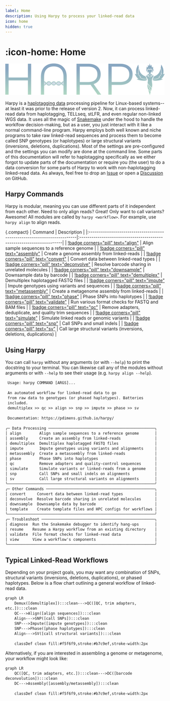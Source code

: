 ```yaml
---
label: Home
description: Using Harpy to process your linked-read data
icon: home
hidden: true
---
```


# :icon-home: Home

![](static/logo_trans.png)

Harpy is a [haplotagging data](Getting_Started/inputformat.md) processing pipeline for Linux-based systems-- at least it
was prior to the release of version 2. Now, it can process linked-read data from haplotagging, TELLseq, stLFR, and
even regular non-linked WGS data. It uses all the magic of [Snakemake](https://snakemake.readthedocs.io/en/stable/)
under the hood to handle  the worklfow decision-making, but as a user, you just interact with it like a normal command-line 
program. Harpy employs both well known and niche programs to take raw linked-read sequences and process
them to become called SNP genotypes (or haplotypes) or large structural variants (inversions, deletions, duplications).
Most of the settings are pre-configured and the settings you can modify are done at the command line. Some parts of this documentation
will refer to haplotagging specifically as we either forgot to update parts of the documentation or require you (the user)
to do a data conversion for some parts of Harpy to work with non-haplotagging linked-read data. As always, feel free to drop
an [Issue](https://github.com/pdimens/harpy/issues/new/choose) or open a [Discussion](https://github.com/pdimens/harpy/discussions) on GitHub.

## Harpy Commands
Harpy is modular, meaning you can use different parts of it independent from each other. Need to only align reads?
Great! Only want to call variants? Awesome! All modules are called by `harpy <workflow>`. For example, use `harpy align` to align reads.

{.compact}
| Command                                                                | Description                                                          |
|:------------------------------------------------------------------------|:---------------------------------------------------------------------|
| [!badge corners="pill" text="align"](Workflows/Align/Align.md)          | Align sample sequences to a reference genome                         |
| [!badge corners="pill" text="assembly"](Workflows/assembly.md)          | Create a genome assembly from linked-reads                           |
| [!badge corners="pill" text="convert"](Workflows/convert.md)            | Convert data between linked-read types                               |
| [!badge corners="pill" text="deconvolve"](Workflows/deconvolve.md)      | Resolve barcode sharing in unrelated molecules                       |
| [!badge corners="pill" text="downsample"](Workflows/downsample.md)      | Downsample data by barcode                                           |
| [!badge corners="pill" text="demultiplex"](Workflows/demultiplex.md)    | Demultiplex haplotagged FASTQ files                                  |
| [!badge corners="pill" text="impute"](Workflows/impute.md)              | Impute genotypes using variants and sequences                        |
| [!badge corners="pill" text="metassembly"](Workflows/metassembly.md)    | Create a metagenome assembly from linked-reads                       |
| [!badge corners="pill" text="phase"](Workflows/phase.md)                | Phase SNPs into haplotypes                                           |
| [!badge corners="pill" text="validate"](Workflows/validate.md)          | Run various format checks for FASTQ and BAM files                    |
| [!badge corners="pill" text="qc"](Workflows/qc.md)                      | Remove adapters, deduplicate, and quality trim sequences             |
| [!badge corners="pill" text="simulate"](Workflows/Simulate/Simulate.md) | Simulate linked reads or genomic variants                            |
| [!badge corners="pill" text="snp"](Workflows/snp.md)                    | Call SNPs and small indels                                           |
| [!badge corners="pill" text="sv"](Workflows/SV/SV.md)                   | Call large structural variants (inversions, deletions, duplications) |

## Using Harpy
You can call `harpy` without any arguments (or with `--help`) to print the docstring to your terminal. You can likewise call any of the modules without arguments or with `--help` to see their usage  (e.g. `harpy align --help`).
``` harpy --help                                                      
 Usage: harpy COMMAND [ARGS]...                                            
                                                                
 An automated workflow for linked-read data to go  
 from raw data to genotypes (or phased haplotypes). Batteries   
 included.                                                      
 demultiplex >> qc >> align >> snp >> impute >> phase >> sv     
                                                                
 Documentation: https://pdimens.github.io/harpy/                
                                                                
╭─ Data Processing ───────────────────────────────────────────────╮
│ align        Align sample sequences to a reference genome       │
│ assembly     Create an assembly from linked-reads               │
│ demultiplex  Demultiplex haplotagged FASTQ files                │
│ impute       Impute genotypes using variants and alignments     │
│ metassembly  Create a metassembly from linked-reads             │
│ phase        Phase SNPs into haplotypes                         │
│ qc           Remove adapters and quality-control sequences      │
│ simulate     Simulate variants or linked-reads from a genome    │
│ snp          Call SNPs and small indels on alignments           │
│ sv           Call large structural variants on alignments       │
╰─────────────────────────────────────────────────────────────────╯
╭─ Other Commands ────────────────────────────────────────────────╮
│ convert     Convert data between linked-read types              │
│ deconvolve  Resolve barcode sharing in unrelated molecules      │
│ downsample  Downsample data by barcode                          │
│ template    Create template files and HPC configs for workflows │
╰─────────────────────────────────────────────────────────────────╯
╭─ Troubleshoot ──────────────────────────────────────────────────╮
│ diagnose  Run the Snakemake debugger to identify hang-ups       │
│ resume    Resume a Harpy workflow from an existing directory    │
│ validate  File format checks for linked-read data               │
│ view      View a workflow's components                          │
╰─────────────────────────────────────────────────────────────────╯
```

## Typical Linked-Read Workflows
Depending on your project goals, you may want any combination of SNPs, structural
variants (inversions, deletions, duplications), or phased haplotypes. Below is a flow chart
outlining a general workflow of linked-read data.

```mermaid
graph LR
    Demux([demultiplex]):::clean--->QC([QC, trim adapters, etc.]):::clean
    QC--->Align([align sequences]):::clean
    Align--->SNP([call SNPs]):::clean
    SNP--->Impute([impute genotypes]):::clean
    SNP--->Phase([phase haplotypes]):::clean
    Align--->SV([call structural variants]):::clean

    classDef clean fill:#f5f6f9,stroke:#b7c9ef,stroke-width:2px
```

Alternatively, if you are interested in assembling a genome or metagenome, your workflow might look like:

```mermaid
graph LR
    QC([QC, trim adapters, etc.]):::clean--->DC([barcode deconvolution]):::clean
    DC--->Assembly([assembly/metassembly]):::clean

    classDef clean fill:#f5f6f9,stroke:#b7c9ef,stroke-width:2px
```